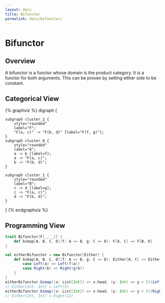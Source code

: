```yaml
---
layout: docs
title: Bifunctor
permalink: docs/bifunctor/
---
```

# Bifunctor
## Overview
A bifunctor is a functor whose domain is the product category. It is a functor for both arguments. This can be proven by setting either side to be constant.

## Categorical View
{% graphviz %}
digraph {

    subgraph cluster_2 {
        style="rounded"
        label="F";
        "F(a, c)" -> "F(b, d)" [label="F(f, g)"];
    }
    subgraph cluster_0 {
        style="rounded"
        label="A";
        a -> b [label=f];
        a -> "F(a, c)";
        b -> "F(b, d)";
    }

    subgraph cluster_1 {
        style="rounded"
        label="B";
        c -> d [label=g];
        c -> "F(a, c)";
        d -> "F(b, d)";
    }
}
{% endgraphviz %}
## Programming View
```scala
trait Bifunctor[F[_, _]] {
    def bimap[A, B, C, D](f: A => B, g: C => D): F[A, C] => F[B, D]
}

val eitherBifunctor = new Bifunctor[Either] {
    def bimap[A, B, C, D](f: A => B, g: C => D): Either[A, C] => Either[B, D] = (eitherAorC: Either[A, C]) => eitherAorC match {
        case Left(a) => Left(f(a))
        case Right(b) => Right(g(b))
    }
}
eitherBifunctor.bimap((x: List[Int]) => x.head, (y: Int) => y + 5)(Left(List(5, 6, 7)))
// Either[Int, Int] = Left(5)
eitherBifunctor.bimap((x: List[Int]) => x.head, (y: Int) => y + 5)(Right(7))
// Either[Int, Int] = Right(12)
```